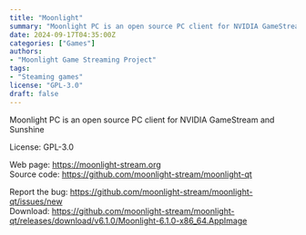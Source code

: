 ```yaml
---
title: "Moonlight"
summary: "Moonlight PC is an open source PC client for NVIDIA GameStream and Sunshine."
date: 2024-09-17T04:35:00Z
categories: ["Games"]
authors:
- "Moonlight Game Streaming Project"
tags: 
- "Steaming games"
license: "GPL-3.0"
draft: false
---
```


Moonlight PC is an open source PC client for NVIDIA GameStream and Sunshine

License: GPL-3.0

Web page: <https://moonlight-stream.org>  
Source code: <https://github.com/moonlight-stream/moonlight-qt>

Report the bug: <https://github.com/moonlight-stream/moonlight-qt/issues/new>  
Download: <https://github.com/moonlight-stream/moonlight-qt/releases/download/v6.1.0/Moonlight-6.1.0-x86_64.AppImage>

